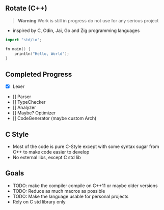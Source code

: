 
## Rotate (C++)
> **Warning** Work is still in progress do not use for any serious project 
- inspired by C, Odin, Jai, Go and Zig programming languages

```cpp
import "std/io";

fn main() {
    println("Hello, World"); 
}
```


## Completed Progress
- [x] Lexer
- [] Parser
- [] TypeChecker 
- [] Analyzer 
- [] Maybe? Optimizer
- [] CodeGenerator (maybe custom Arch) 

## C Style 
- Most of the code is pure C-Style except with some syntax sugar from C++ to make code easier to develop
- No external libs, except C std lib


## Goals
- TODO: make the compiler compile on C++11 or maybe older versions
- TODO: Reduce as much macros as possible
- TODO: Make the language usable for personal projects 
- Rely on C std library only
